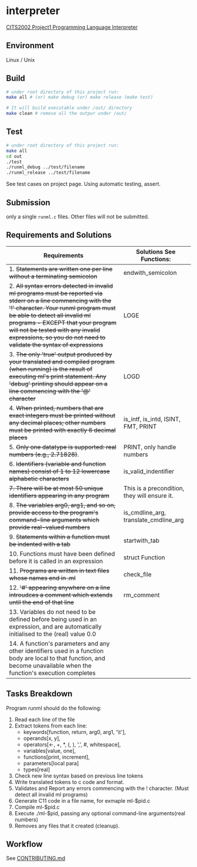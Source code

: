 # interpreter

[CITS2002 Project1 Programming Language Interpreter](https://teaching.csse.uwa.edu.au/units/CITS2002/projects/project1.php)

## Environment

Linux / Unix

## Build

```bash
# under root directory of this project run:
make all # (or) make debug (or) make release (make test)

# It will build executable under /out/ directory
make clean # remove all the outpur under /out/
```

## Test

```bash
# under root directory of this project run:
make all
cd out
./test
./runml_debug ../test/filename
./runml_release ../test/filename
```

See test cases on project page.
Using automatic testing, assert.

## Submission

only a single `runml.c` files.
Other files will not be submitted.

## Requirements and Solutions

| Requirements                                                                                                                                                                                                                                                                                                                             | Solutions See Functions:                                             |
| ---------------------------------------------------------------------------------------------------------------------------------------------------------------------------------------------------------------------------------------------------------------------------------------------------------------------------------------- | -------------------------------------------------------------------- |
| 1. ~~Statements are written one per line without a terminating semicolon~~                                                                                                                                                                                                                                                               | endwith_semicolon                                                    |
| 2. ~~All syntax errors detected in invalid ml programs must be reported via stderr on a line commencing with the '!' character. Your runml program must be able to detect all invalid ml programs - EXCEPT that your program will not be tested with any invalid expressions, so you do not need to validate the syntax of expressions~~ | LOGE                                                                 |
| 3. ~~The only 'true' output produced by your translated and compiled program (when running) is the result of executing ml's print statement. Any 'debug' printing should appear on a line commencing with the '@' character~~                                                                                                            | LOGD                                                                 |
| 4. ~~When printed, numbers that are exact integers must be printed without any decimal places; other numbers must be printed with exactly 6 decimal places~~                                                                                                                                                                             | is_intf, is_intd, ISINT, FMT, PRINT                                  |
| 5. ~~Only one datatype is supported: real numbers (e.g., 2.71828)~~.                                                                                                                                                                                                                                                                     | PRINT, only handle numbers                                           |
| 6. ~~Identifiers (variable and function names) consist of 1 to 12 lowercase alphabetic characters~~                                                                                                                                                                                                                                      | is_valid_indentifier                                                 |
| ~~7. There will be at most 50 unique identifiers appearing in any program~~                                                                                                                                                                                                                                                                  | This is a precondition, they will ensure it. |
| 8. ~~The variables arg0, arg1, and so on, provide access to the program's command-line arguments which provide real-valued numbers~~                                                                                                                                                                                                     | is_cmdline_arg, translate_cmdline_arg                                |
| 9. ~~Statements within a function must be indented with a tab~~                                                                                                                                                                                                                                                                          | startwith_tab                                                        |
| 10. Functions must have been defined before it is called in an expression                                                                                                                                                                                                                                                                | struct Function                                                      |
| 11. ~~Programs are written in text files whose names end in .ml~~                                                                                                                                                                                                                                                                        | check_file                                                           |
| 12. ~~'#' appearing anywhere on a line introudces a comment which extends until the end of that line~~                                                                                                                                                                                                                                   | rm_comment                                                           |
| 13. Variables do not need to be defined before being used in an expression, and are automatically initialised to the (real) value 0.0                                                                                                                                                                                                    |                                                                      |
| 14. A function's parameters and any other identifiers used in a function body are local to that function, and become unavailable when the function's execution completes                                                                                                                                                                 |                                                                      |

## Tasks Breakdown

Program runml should do the following:

1. Read each line of the file
2. Extract tokens from each line:
   - keywords[function, return, arg0, arg1, '\t'],
   - operands[x, y],
   - operators[<-, +, *, (, ), ',', #, whitespace],
   - variables[value, one],
   - functions[print, increment],
   - parameters[local para]
   - types[real]
3. Check new line syntax based on previous line tokens
4. Write translated tokens to c code and format.
5. Validates and Report any errors commencing with the ! character. (Must detect all invalid ml programs)
6. Generate C11 code in a file name, for exmaple ml-$pid.c
7. Compile ml-$pid.c
8. Execute ./ml-$pid, passing any optional command-line arguments(real numbers)
9. Removes any files that it created (cleanup).

## Workflow

See [CONTRIBUTING.md](CONTRIBUTING.md)
